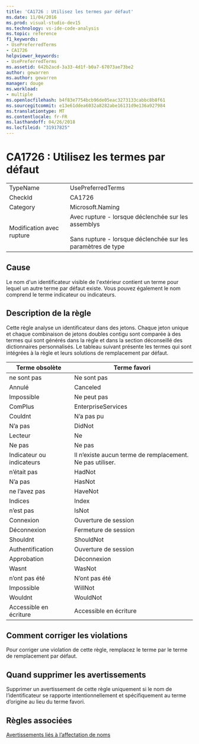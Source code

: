 ```yaml
---
title: 'CA1726 : Utilisez les termes par défaut'
ms.date: 11/04/2016
ms.prod: visual-studio-dev15
ms.technology: vs-ide-code-analysis
ms.topic: reference
f1_keywords:
- UsePreferredTerms
- CA1726
helpviewer_keywords:
- UsePreferredTerms
ms.assetid: 642b2acd-3a33-4d1f-b0a7-67073ae73be2
author: gewarren
ms.author: gewarren
manager: douge
ms.workload:
- multiple
ms.openlocfilehash: b4f83e7754bcb96de05eac3273133cabbc8b8f61
ms.sourcegitcommit: e13e61ddea6032a8282abe16131d9e136a927984
ms.translationtype: MT
ms.contentlocale: fr-FR
ms.lasthandoff: 04/26/2018
ms.locfileid: "31917825"
---
```

# <a name="ca1726-use-preferred-terms"></a>CA1726 : Utilisez les termes par défaut
|||
|-|-|
|TypeName|UsePreferredTerms|
|CheckId|CA1726|
|Category|Microsoft.Naming|
|Modification avec rupture|Avec rupture - lorsque déclenchée sur les assemblys<br /><br /> Sans rupture - lorsque déclenchée sur les paramètres de type|

## <a name="cause"></a>Cause
 Le nom d'un identificateur visible de l'extérieur contient un terme pour lequel un autre terme par défaut existe. Vous pouvez également le nom comprend le terme indicateur ou indicateurs.

## <a name="rule-description"></a>Description de la règle
 Cette règle analyse un identificateur dans des jetons. Chaque jeton unique et chaque combinaison de jetons doubles contigu sont comparée à des termes qui sont générés dans la règle et dans la section déconseillé des dictionnaires personnalisés. Le tableau suivant présente les termes qui sont intégrées à la règle et leurs solutions de remplacement par défaut.

|Terme obsolète|Terme favori|
|-------------------|--------------------|
|ne sont pas|Ne sont pas|
|Annulé|Canceled|
|Impossible|Ne peut pas|
|ComPlus|EnterpriseServices|
|Couldnt|N’a pas pu|
|N’a pas|DidNot|
|Lecteur|Ne|
|Ne pas|Ne pas|
|Indicateur ou indicateurs|Il n’existe aucun terme de remplacement. Ne pas utiliser.|
|n’était pas|HadNot|
|N’a pas|HasNot|
|ne l’avez pas|HaveNot|
|Indices|Index|
|n’est pas|IsNot|
|Connexion|Ouverture de session|
|Déconnexion|Fermeture de session|
|Shouldnt|ShouldNot|
|Authentification|Ouverture de session|
|Approbation|Déconnexion|
|Wasnt|WasNot|
|n’ont pas été|N’ont pas été|
|Impossible|WillNot|
|Wouldnt|WouldNot|
|Accessible en écriture|Accessible en écriture|

## <a name="how-to-fix-violations"></a>Comment corriger les violations
 Pour corriger une violation de cette règle, remplacez le terme par le terme de remplacement par défaut.

## <a name="when-to-suppress-warnings"></a>Quand supprimer les avertissements
 Supprimer un avertissement de cette règle uniquement si le nom de l’identificateur se rapporte intentionnellement et spécifiquement au terme d’origine au lieu du terme favori.

## <a name="related-rules"></a>Règles associées
 [Avertissements liés à l’affectation de noms](../code-quality/naming-warnings.md)